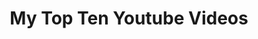 ---
ee_id: '46'
site: '1'
type: '2'
url: 2008-078-my-top-ten-youtube-videos
title: My Top Ten Youtube Videos
year: '2008'
display_year: '2008'
medium: Webpage
dims:
pitch: Youtube videos to be permanently embedded in a non maintained web-page.
ps:
live_url: https://webrecorder.io/cory_arcangel/my-top-ten-youtube-videos
related:
youtube:
related_code:
imgs: 2008_078_My_Top_Ten_Youtube_Videos_Screenshot_Database_IH.jpg
subheading:
download:
add_credit:
add_credits:
commission:
layout: things-i-made
---